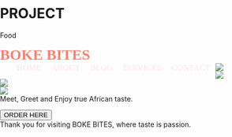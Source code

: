 # PROJECT
Food
<!DOCTYPE html>
<html>
<head>
<meta charset="UTF-8">
<meta name="viewport"
content="width=device-width, initial-scale=1.0">
<title>]food</title>
<style>
body {
margin: 0px;
padding: 0px;
box-sizing: border-box;
}

.main {
width: 100%;
}

nav {
width: 100%;
background-color: #1A2421;
height: 60px;
line-height: 70px;
display: flex;
justify-content: space-between;
}
.logo a{
font-size: 30px;
color: salmon;
font-family: cursive;
font-weight: bold;
}
a{
text-decoration: none;
color: mistyrose;
font-family: copperplate;
font-size: 17px;
transition: 0.5s all ease;
}
ul{
margin: 0px;
}
ul li{
float: left;
padding: 0px 10px;
list-style: none;
}
ul li a:hover {
color: salmon;
}

.header{
background-image: url("https://jooinn.com/images/wood-background-99.jpg");
background-position: center;
background-size: cover;
background-repeat: no repeat;
height: 100vh;
}

.food-cards{
    display: flex;
    align-items: center;
    justify-content: space-between;
    flex-wrap: wrap;
    padding: 2em;
}

.food-card{
    flex: 0 1 20%;
    padding: 1em;
    box-shadow: 2px 2px 50px rgba(0,0,0,0.3);
    margin-bottom: 2em;
    border-radius: .5em;
    transition: .5s;
}

.food-card img{
    width: 100%;
    height: 50%;
}

.food-card:hover{
    transform: scale(1.05);
}

.content{
position: absolute;
top: 90%;
left: 50%;
transform: translate(-50%, -50%);
color: mistyrose;
text-align: center;
font-weight: bold;
}

.content p {
padding: 0px 12px;
font-size: 40px;
}

button {
background: none;
border: 5px solid #fff;
font-size: 25px;
color: #fff;
padding: 4px 12px;
border-radius: 20px;
transition: 0.5s all ease;
font-weight: bold;
}

button:hover {
background: black;
color: red;
}

.overlay {
  position: fixed;
  display: none; 
  width: 100%; 
  height: 100%; 
  top: 0;
  left: 0;
  right: 0;
  bottom: 0;
  background-color: rgba(0,0,0,0.5); 
  z-index: 2; 
  cursor: pointer; 
}

footer{
    background: #1A2421;
    text-align: center;
    padding: 1em;
font-style: italic;
font-weight: bold;
color: mistyrose;
font-family: monospace;
bottom: 0;
left: 0;
right: 0;
}
</style>
</head>
<body>
<div class="main">
 <div class="wrapper">
  <div class="header">
    <nav>
     <div class="logo">
       <a href="">BOKE BITES</a>
     </div>
     <ul>
    <li><a href="C:\Users\To\Desktop\PROJECT\home.HTML">HOME</a></li>
      <li><a href="C:\Users\To\Desktop\PROJECT\about.html">ABOUT</a></li>
      <li><a href="C:\Users\To\Desktop\PROJECT\blog.html">BLOG</a></li>
      <li><a href="C:\Users\To\Desktop\PROJECT\services.html">SERVICES</a></li>
      <li><a href="C:\Users\To\Desktop\PROJECT\contact.html">CONTACT</a></li>
     </ul>
    </nav>
<main>
    <section class="food-cards">
        <div class="food-card">
            <img src="https://www.liquor.com/thmb/uYuGa53iW3PZ9JUF9GyXSZ8-GKE=/960x0/filters:no_upscale():max_bytes(150000):strip_icc()/__opt__aboutcom__coeus__resources__content_migration__liquor__2019__06__10152522__Wormhole-Warrior-720x720-recipe-c121b4b99eaa4396a5d7f7dec15028fe.jpg">
        </div>
        <div class="food-card">
            <img src="https://i.pinimg.com/564x/3b/12/cf/3b12cf06d035b7d03d507d7c748c68f3.jpg">
        </div>
        <div class="food-card">
            <img src="https://i.pinimg.com/564x/c9/84/8a/c9848a54e12067f7fe99278af04546b3.jpg">
        </div>
        <div class="food-card">
            <img src="https://i.pinimg.com/564x/0a/91/41/0a914133013068d043560ae2b892046b.jpg">
        </div>
    </section>
</main>
   <div id="overlay"></div>
   <div class="content"
      <p>Meet, Greet and Enjoy true African taste.</p>
      <button>ORDER HERE</button>
   </div>
   </div>
</div>
</div>
<footer>
    Thank you for visiting BOKE BITES, where taste is passion.
</footer>
</body>
</html>
